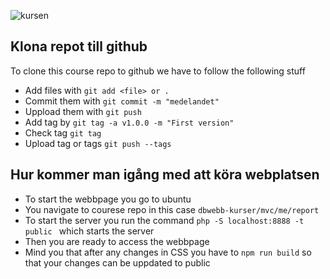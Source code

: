 
![kursen](/img/mvc.png)

## Klona repot till github
To clone this course repo to github we have to follow the following stuff

- Add files with `git add <file> or .`
- Commit them with `git commit -m "medelandet"`
- Uppload them with `git push`
- Add tag by `git tag -a v1.0.0 -m "First version"`
- Check tag `git tag`
- Upload tag or tags `git push --tags`

## Hur kommer man igång med att köra webplatsen
- To start the webbpage you go to ubuntu
- You navigate to courese repo in this case `dbwebb-kurser/mvc/me/report`
- To start the server you run the command ` php -S localhost:8888 -t public  ` which starts the server
- Then you are ready to access the webbpage
- Mind you that after any changes in CSS you have to `npm run build` so that your changes can be uppdated to public
